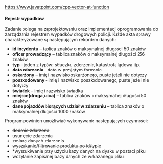 https://www.javatpoint.com/cpp-vector-at-function

#### Rejestr wypadków

Zadanie polega na zaprojektowaniu oraz implementacji oprogramowania do zarządzania rejestrem wypadków drogowych policji. Każde akta sprawy charakteryzowane są następującym rekordem danych:

- **id incydentu** – tablica znaków o maksymalnej długości 50 znaków
- **oficer prowadzący** – tablica znaków o maksymalnej długości 256 znaków
- **typ** – jeden z typów: stłuczka, zderzenie, katastrofa lądowa itp.
- **data zdarzenia** – data w przyjętym formacie
- **oskarżony** – imię i nazwisko oskarżonego, puste jeżeli nie dotyczy
- **poszkodowany** – imię i nazwisko poszkodowanego, puste jeżeli nie dotyczy
- **świadek** – imię i nazwisko świadka
- **miejsce(droga,ulica)** – tablica znaków o maksymalnej długości 50 znaków
- **dane pojazdów biorących udział w zdarzeniu** – tablica znaków o maksymalnej długości 1000 znaków

Program powinien umożliwiać wykonywanie następujących czynności:

- ~~dodanie zdarzenia~~
- ~~usunięcie zdarzenia~~
- ~~zmianę danych zdarzenia~~
- ~~wyszukanie/filtrowanie produktu po id/typie~~
- \*wyszukiwanie przy użyciu bazy danych na dysku w postaci pliku
- wczytanie zapisanej bazy danych ze wskazanego pliku
